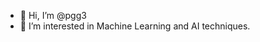 - 👋 Hi, I’m @pgg3
- 👀 I’m interested in Machine Learning and AI techniques.

<!---
pgg3/pgg3 is a ✨ special ✨ repository because its `README.md` (this file) appears on your GitHub profile.
You can click the Preview link to take a look at your changes.
--->
